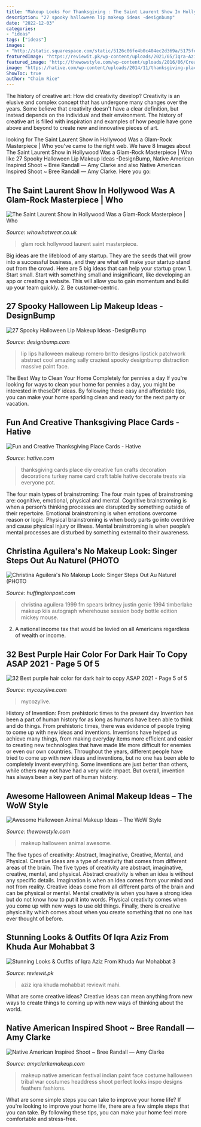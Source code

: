 ```yaml
---
title: "Makeup Looks For Thanksgiving : The Saint Laurent Show In Hollywood Was A Glam-rock Masterpiece"
description: "27 spooky halloween lip makeup ideas -designbump"
date: "2022-12-03"
categories:
- "ideas"
tags: ["ideas"]
images:
- "http://static.squarespace.com/static/5126c06fe4b0c404ec2d369a/5175fe01e4b04d586e9ed72f/5175fe02e4b04d586e9ed8d0/1321916440000/318639_10150536779118662_150854828661_11509320_1400309637_n.jpg?format=original"
featuredImage: "https://reviewit.pk/wp-content/uploads/2021/05/Iqra-Aziz-Khuda-Aur-Mohabbat-16-1-768x1036.jpg"
featured_image: "http://thewowstyle.com/wp-content/uploads/2016/06/Creative-Animal-Halloween-Makeup.jpg"
image: "https://hative.com/wp-content/uploads/2014/11/thanksgiving-place-cards/6-fun-and-creative-thanksgiving-place-cards.jpg"
ShowToc: true
author: "Chaim Rice"
---
```



The history of creative art: How did creativity develop?
Creativity is an elusive and complex concept that has undergone many changes over the years. Some believe that creativity doesn't have a clear definition, but instead depends on the individual and their environment. The history of creative art is filled with inspiration and examples of how people have gone above and beyond to create new and innovative pieces of art.

	

		
looking for The Saint Laurent Show in Hollywood Was a Glam-Rock Masterpiece | Who you've came to the right web. We have 8 Images about The Saint Laurent Show in Hollywood Was a Glam-Rock Masterpiece | Who like 27 Spooky Halloween Lip Makeup Ideas -DesignBump, Native American Inspired Shoot ~ Bree Randall — Amy Clarke and also Native American Inspired Shoot ~ Bree Randall — Amy Clarke. Here you go:
		
    
## The Saint Laurent Show In Hollywood Was A Glam-Rock Masterpiece | Who

<img loading=lazy src="https://cdn.cliqueinc.com/posts/184100/the-saint-laurent-show-in-hollywood-was-a-glam-rock-masterpiece-184100-promo.700x0c.jpg" onerror="this.onerror=null;this.src='https://tse4.mm.bing.net/th?id=OIP.erUrMWg3JG671H-Myslz8QHaJ3&amp;pid=15.1';" alt="The Saint Laurent Show in Hollywood Was a Glam-Rock Masterpiece | Who">

_Source: whowhatwear.co.uk_

>glam rock hollywood laurent saint masterpiece. 

	

Big ideas are the lifeblood of any startup. They are the seeds that will grow into a successful business, and they are what will make your startup stand out from the crowd. Here are 5 big ideas that can help your startup grow: 1. Start small. Start with something small and insignificant, like developing an app or creating a website. This will allow you to gain momentum and build up your team quickly. 2. Be customer-centric.

    
## 27 Spooky Halloween Lip Makeup Ideas -DesignBump

<img loading=lazy src="https://designbump.com/wp-content/uploads/2014/10/halloween-lip-ideas-009.jpg" onerror="this.onerror=null;this.src='https://tse4.mm.bing.net/th?id=OIP.npk3VaAnOqF3lRKxAX3H8wHaLn&amp;pid=15.1';" alt="27 Spooky Halloween Lip Makeup Ideas -DesignBump">

_Source: designbump.com_

>lip lips halloween makeup romero britto designs lipstick patchwork abstract cool amazing sally craziest spooky designbump distraction massive paint face. 

	

The Best Way to Clean Your Home Completely for pennies a day
If you're looking for ways to clean your home for pennies a day, you might be interested in theseDIY ideas. By following these easy and affordable tips, you can make your home sparkling clean and ready for the next party or vacation.

    
## Fun And Creative Thanksgiving Place Cards - Hative

<img loading=lazy src="https://hative.com/wp-content/uploads/2014/11/thanksgiving-place-cards/6-fun-and-creative-thanksgiving-place-cards.jpg" onerror="this.onerror=null;this.src='https://tse4.mm.bing.net/th?id=OIP.SXHhX8Mibeu2eaBI_FxWngHaIX&amp;pid=15.1';" alt="Fun and Creative Thanksgiving Place Cards - Hative">

_Source: hative.com_

>thanksgiving cards place diy creative fun crafts decoration decorations turkey name card craft table hative decorate treats via everyone pot. 

	

The four main types of brainstroming:
The four main types of brainstroming are: cognitive, emotional, physical and mental. Cognitive brainstroming is when a person’s thinking processes are disrupted by something outside of their repertoire. Emotional brainstroming is when emotions overcome reason or logic. Physical brainstroming is when body parts go into overdrive and cause physical injury or illness. Mental brainstroming is when people’s mental processes are disturbed by something external to their awareness.

    
## Christina Aguilera&#039;s No Makeup Look: Singer Steps Out Au Naturel (PHOTO

<img loading=lazy src="http://i.huffpost.com/gadgets/slideshows/261646/slide_261646_1738830_free.jpg" onerror="this.onerror=null;this.src='https://tse2.mm.bing.net/th?id=OIP.R-HTXE3jd6xla8qWRQgR4gHaK4&amp;pid=15.1';" alt="Christina Aguilera&#039;s No Makeup Look: Singer Steps Out Au Naturel (PHOTO">

_Source: huffingtonpost.com_

>christina aguilera 1999 fm spears britney justin genie 1994 timberlake makeup kiis autograph wherehouse session body bottle edition mickey mouse. 

	

2. A national income tax that would be levied on all Americans regardless of wealth or income.

    
## 32 Best Purple Hair Color For Dark Hair To Copy ASAP 2021 - Page 5 Of 5

<img loading=lazy src="https://mycozylive.com/wp-content/uploads/2021/08/31-6-768x1152.jpg" onerror="this.onerror=null;this.src='https://tse4.mm.bing.net/th?id=OIP.D7rAH7UNrkWT0DdF3czqrgHaLH&amp;pid=15.1';" alt="32 Best purple hair color for dark hair to copy ASAP 2021 - Page 5 of 5">

_Source: mycozylive.com_

>mycozylive. 

	

History of Invention: From prehistoric times to the present day
Invention has been a part of human history for as long as humans have been able to think and do things. From prehistoric times, there was evidence of people trying to come up with new ideas and inventions. Inventions have helped us achieve many things, from making everyday items more efficient and easier to creating new technologies that have made life more difficult for enemies or even our own countries. Throughout the years, different people have tried to come up with new ideas and inventions, but no one has been able to completely invent everything. Some inventions are just better than others, while others may not have had a very wide impact. But overall, invention has always been a key part of human history.

    
## Awesome Halloween Animal Makeup Ideas – The WoW Style

<img loading=lazy src="http://thewowstyle.com/wp-content/uploads/2016/06/Creative-Animal-Halloween-Makeup.jpg" onerror="this.onerror=null;this.src='https://tse3.mm.bing.net/th?id=OIP.N1WTnNBKUeZ-oubTYwLd2wHaLH&amp;pid=15.1';" alt="Awesome Halloween Animal Makeup Ideas – The WoW Style">

_Source: thewowstyle.com_

>makeup halloween animal awesome. 

	

The five types of creativity: Abstract, Imaginative, Creative, Mental, and Physical.
Creative ideas are a type of creativity that comes from different areas of the brain. The five types of creativity are abstract, imaginative, creative, mental, and physical. Abstract creativity is when an idea is without any specific details. Imagination is when an idea comes from your mind and not from reality. Creative ideas come from all different parts of the brain and can be physical or mental. Mental creativity is when you have a strong idea but do not know how to put it into words. Physical creativity comes when you come up with new ways to use old things. Finally, there is creative physicality which comes about when you create something that no one has ever thought of before.

    
## Stunning Looks &amp; Outfits Of Iqra Aziz From Khuda Aur Mohabbat 3

<img loading=lazy src="https://reviewit.pk/wp-content/uploads/2021/05/Iqra-Aziz-Khuda-Aur-Mohabbat-16-1-768x1036.jpg" onerror="this.onerror=null;this.src='https://tse4.mm.bing.net/th?id=OIP.ku-PIPsWUJAEDYxVP9pOxAHaJ_&amp;pid=15.1';" alt="Stunning Looks &amp; Outfits of Iqra Aziz From Khuda Aur Mohabbat 3">

_Source: reviewit.pk_

>aziz iqra khuda mohabbat reviewit mahi. 

	

What are some creative ideas?
Creative ideas can mean anything from new ways to create things to coming up with new ways of thinking about the world.

    
## Native American Inspired Shoot ~ Bree Randall — Amy Clarke

<img loading=lazy src="http://static.squarespace.com/static/5126c06fe4b0c404ec2d369a/5175fe01e4b04d586e9ed72f/5175fe02e4b04d586e9ed8d0/1321916440000/318639_10150536779118662_150854828661_11509320_1400309637_n.jpg?format=original" onerror="this.onerror=null;this.src='https://tse3.mm.bing.net/th?id=OIP.3lccUEtA2UOy-3EbOJixDwHaLH&amp;pid=15.1';" alt="Native American Inspired Shoot ~ Bree Randall — Amy Clarke">

_Source: amyclarkemakeup.com_

>makeup native american festival indian paint face costume halloween tribal war costumes headdress shoot perfect looks inspo designs feathers fashions. 

	

What are some simple steps you can take to improve your home life?
If you're looking to improve your home life, there are a few simple steps that you can take. By following these tips, you can make your home feel more comfortable and stress-free.

